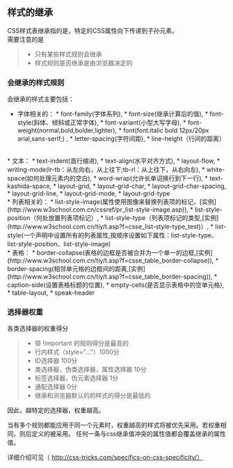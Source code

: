 ## 样式的继承
CSS样式表继承指的是，特定的CSS属性向下传递到子孙元素。    
需要注意的是
> * 只有某些样式规则会继承
> * 样式规则是否继承是由浏览器决定的

### 会继承的样式规则
会继承的样式主要包括：
* 字体相关的：
       * font-family(字体系列), 
       * font-size(继承计算后的值), 
       * font-style(斜体、倾斜或正常字体),
       * font-variant(小型大写字母), 
       * font-weight(normal,bold,bolder,lighter), 
       * font(font:italic bold 12px/20px arial,sans-serif;) ,
       * letter-spacing(字符间距),
       * line-height（行间的距离）
<br>
* 文本：
       * text-indent(首行缩进), 
       * text-align(水平对齐方式), 
       * layout-flow, 
       * writing-mode(lr-tb：从左向右，从上往下;tb-rl：从上往下，从右向左), 
       * white-space(如何处理元素内的空白), 
       * word-wrap(允许长单词换行到下一行), 
       * text-kashida-space, 
       * layout-grid, 
       * layout-grid-char, 
       * layout-grid-char-spacing, 
       * layout-grid-line, 
       * layout-grid-mode, 
       * layout-grid-type
<br>
* 列表相关的：
       * list-style-image(属性使用图像来替换列表项的标记，[实例](http://www.w3school.com.cn/cssref/pr_list-style-image.asp)), 
       * list-style-position（何处放置列表项标记）,
       * list-style-type（列表项标记的类型,[实例](http://www.w3school.com.cn/tiy/t.asp?f=csse_list-style-type_test)）, 
       * list-style(一个声明中设置所有的列表属性,按顺序设置如下属性：list-style-type、list-style-position、list-style-image)
<br>
* 表格：
       * border-collapse(表格的边框是否被合并为一个单一的边框,[实例](http://www.w3school.com.cn/tiy/t.asp?f=csse_table_border-collapse)), 
       * border-spacing(相邻单元格的边框间的距离,[实例](http://www.w3school.com.cn/tiy/t.asp?f=csse_table_border-spacing)), 
       * caption-side(设置表格标题的位置), 
       * empty-cells(是否显示表格中的空单元格), 
       * table-layout, 
       * speak-header

### 选择器权重
各类选择器的权重得分
> * 带 !important 的规则得分是最高的
> * 行内样式（style="..."）1000分
> * ID选择器 100分
> * 类选择器，伪类选择器，属性选择器 10分
> * 标签选择器，伪元素选择器 1分
> * 通配选择器 0分
> * 继承和浏览器默认的的样式的得分是最低的

因此，越特定的选择器，权重越高。

当有多个规则都能应用于同一个元素时，权重越高的样式将被优先采用。若权重相同，则后定义的被采用。
任何一条与css继承值冲突的属性值都会覆盖继承的属性值。

详细介绍可见（ http://css-tricks.com/specifics-on-css-specificity/）
